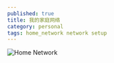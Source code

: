 ```yaml
---
published: true
title: 我的家庭网络
category: personal
tags: home_network network setup
---
```

![Home Network](https://goooooouwa.fun:8143/static/images/home-network.png)
